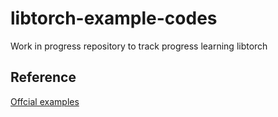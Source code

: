 # libtorch-example-codes

Work in progress repository to track progress learning libtorch

## Reference

[Offcial examples](https://github.com/pytorch/examples/tree/master/cpp) 
